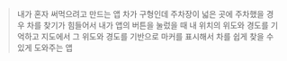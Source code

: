 > 내가 혼자 써먹으려고 만드는 앱
> 차가 구형인데 주차장이 넓은 곳에 주차했을 경우 차를 찾기가 힘들어서
> 내가 앱의 버튼을 눌렀을 때 내 위치의 위도와 경도를 기억하고
> 지도에서 그 위도와 경도를 기반으로 마커를 표시해서
> 차를 쉽게 찾을 수 있게 도와주는 앱
